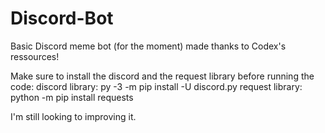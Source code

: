 # Discord-Bot
Basic Discord meme bot (for the moment) made thanks to Codex's ressources!

Make sure to install the discord and the request library before running the code:
discord library: py -3 -m pip install -U discord.py
request library: python -m pip install requests

I'm still looking to improving it.
